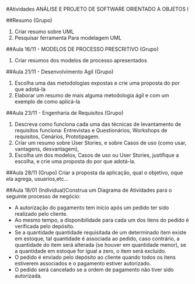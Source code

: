 #Atividades ANÁLISE E PROJETO DE SOFTWARE ORIENTADO A OBJETOS I

##Resumo
(Grupo)
1. Criar resumo sobre UML
2. Pesquisar ferramenta Para modelagem UML

##Aula 16/11 - MODELOS DE PROCESSO PRESCRITIVO
(Grupo)
1. Criar resumos dos modelos de processo apresentados  

##Aula 21/11 - Desenvolvimento Agil
(Grupo)
1. Escolha uma das metodologias expostas e crie uma proposta do por que adotá-la 
2. Elaborar um resumo de mais alguma metodologia ágil e com um exemplo de  como aplicá-la 

##Aula 23/11 - Engenharia de Requisitos
(Grupo)
1. Descreva como funciona cada uma das técnicas de levantamento de requisitos funciona: Entrevistas e Questionários, Workshops de requisitos, Cenários, Prototipagem.
2. Criar um resumo sobre User Stories, e sobre Casos de uso (como usar, vantagens, desvantagem), 
3. Escolha um dos modelos, Casos de uso ou User Stories, justifique a escolha, e crie uma proposta do por que adotá-la.

##Aula 28/11 
(Grupo)
Criar a proposta da aplicação, qual o objetivo, oque ela agrega, usuarios,etc...


##Aula 18/01
(Individual)Construa um Diagrama de Atividades para o seguinte processo de negócio:

- A autorização do pagamento tem início após um pedido ter sido realizado pelo cliente. 
- Ao mesmo tempo, a disponibilidade para cada um dos itens do pedido é verificada pelo depósito. 
- Se a quantidade quantidade requisitada de um determinado  item existe em estoque, tal quantidade é associada ao pedido, caso contrário, a quantidade do item será alterada (se houver em quantidade menor), se a quantidade em estoque for igual a zero, o item será excluído. 
- O pedido é enviado pelo depósito ao cliente quando todos os itens estiverem associados e o pagamento estiver autorizado. 
-  O pedido será cancelado se a ordem de pagamento não tiver sido autorizada.
